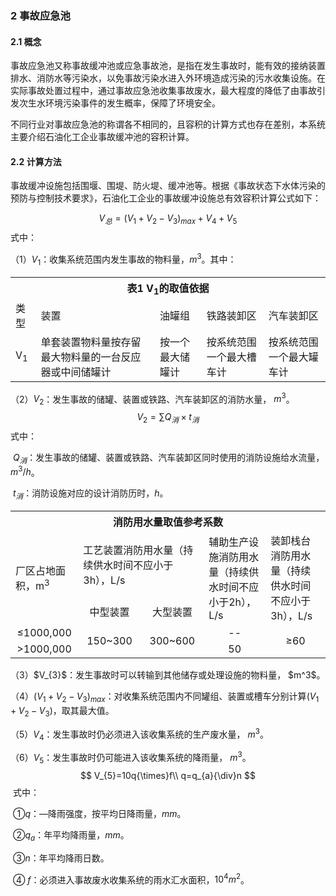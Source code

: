 ### 2 事故应急池

#### 2.1 概念

​		事故应急池又称事故缓冲池或应急事故池，是指在发生事故时，能有效的接纳装置排水、消防水等污染水，以免事故污染水进入外环境造成污染的污水收集设施。在实际事故处置过程中，通过事故应急池收集事故废水，最大程度的降低了由事故引发次生水环境污染事件的发生概率，保障了环境安全。

​		不同行业对事故应急池的称谓各不相同的，且容积的计算方式也存在差别，本系统主要介绍石油化工企业事故缓冲池的容积计算。

#### 2.2 计算方法

​		事故缓冲设施包括围堰、围堤、防火堤、缓冲池等。根据《事故状态下水体污染的预防与控制技术要求》，石油化工企业的事故缓冲设施总有效容积计算公式如下：

$$
V_{总}=(V_{1}+V_{2}-V_{3})_{max}+V_{4}+V_{5}
$$
​		式中：

（1）$V_{1}$：收集系统范围内发生事故的物料量，$m^3$。其中： 
<table>
	<tr>
	    <th colspan="5" style="text-align:center">表1 V<sub>1</sub>的取值依据</th>
	</tr >
	<tr>
	    <td >类型</td>
	    <td>装置</td>
	    <td>油罐组</td> 
	    <td>铁路装卸区</td> 
	    <td>汽车装卸区</td> 
	</tr >
	<tr >
	    <td>V<sub>1</sub></td>
	    <td>单套装置物料量按存留最大物料量的一台反应器或中间储罐计</td>
	    <td>按一个最大储罐计</td>
	   	<td>按系统范围一个最大槽车计</td>
	    <td>按系统范围一个最大罐车计</td>
	</tr>
</table>

（2）$V_{2}$：发生事故的储罐、装置或铁路、汽车装卸区的消防水量， $m^3$。
$$
V_{2}=\sum{Q_{消}{\times}t_{消}}
$$
​		式中：

​		$Q_{消}$：发生事故的储罐、装置或铁路、汽车装卸区同时使用的消防设施给水流量，$m^{3}/h$。

​		$t_{消}$：消防设施对应的设计消防历时，$h$。

<table>
	<tr>
	    <th colspan="5" style="text-align:center">消防用水量取值参考系数</th>
	</tr >
	<tr>
	    <td rowspan="2" >厂区占地面积，m<sup>3</sup></td>
	    <td colspan="2">工艺装置消防用水量（持续供水时间不应小于3h），L/s</td>
	   	<td rowspan="2" >辅助生产设施消防用水量（持续供水时间不应小于2h），L/s</td>
	    <td rowspan="2" >装卸栈台消防用水量（持续供水时间不应小于3h），L/s</td>
	</tr>
	<tr>
	    <td style="text-align:center">中型装置</td> 
	    <td style="text-align:center">大型装置</td> 
	</tr>
	<tr>
		<td style="text-align:center">≤1000,000</td> 
		<td rowspan="2" style="text-align:center">150~300</td>
		<td rowspan="2" style="text-align:center" >300~600</td>
		<td style="text-align:center">--</td>
		<td rowspan="2" style="text-align:center">≥60</td>
	</tr>
	<tr>
		<td style="text-align:center">&gt;1000,000</td>
		<td style="text-align:center">50</td>
	</tr>
</table>
（3）$V_{3}$：发生事故时可以转输到其他储存或处理设施的物料量， $m^3$。

（4）$(V_{1}+V_{2}-V_{3})_{max}$：对收集系统范围内不同罐组、装置或槽车分别计算$(V_{1}+V_{2}-V_{3})$，取其最大值。

（5）$V_{4}$：发生事故时仍必须进入该收集系统的生产废水量， $m^3$。

（6）$V_{5}$：发生事故时仍可能进入该收集系统的降雨量， $m^3$。
$$
V_{5}=10q{\times}f\\
q=q_{a}{\div}n
$$
​		式中：

​		①$q$：—降雨强度，按平均日降雨量，$mm$。

​		②$q_{a}$：年平均降雨量，$mm$。

​		③$n$：年平均降雨日数。

​		④ $f$：必须进入事故废水收集系统的雨水汇水面积，$10^4m^2$。
